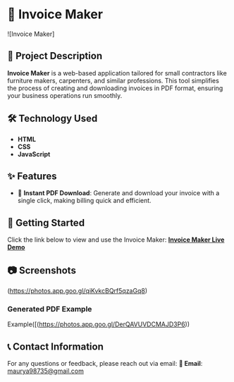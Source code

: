 # 🧾 Invoice Maker

![Invoice Maker]

## 📜 Project Description
**Invoice Maker** is a web-based application tailored for small contractors like furniture makers, carpenters, and similar professions. This tool simplifies the process of creating and downloading invoices in PDF format, ensuring your business operations run smoothly.

## 🛠️ Technology Used
- **HTML**
- **CSS**
- **JavaScript**

## ✨ Features
- 🚀 **Instant PDF Download**: Generate and download your invoice with a single click, making billing quick and efficient.

## 🚀 Getting Started
Click the link below to view and use the Invoice Maker:
[**Invoice Maker Live Demo**](https://kushmaurya98703.github.io/Furniture-Invoice-html-css-js-/)

## 📷 Screenshots
(https://photos.app.goo.gl/qiKvkcBQrf5qzaGq8)

### Generated PDF Example
Example([(https://photos.app.goo.gl/DerQAVUVDCMAJD3P6))

## 📞 Contact Information
For any questions or feedback, please reach out via email:
**📧 Email**: maurya98735@gmail.com
